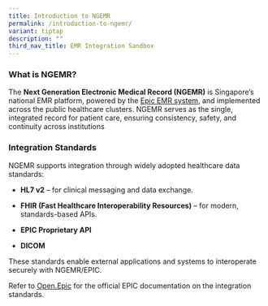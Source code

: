 ```yaml
---
title: Introduction to NGEMR
permalink: /introduction-to-ngemr/
variant: tiptap
description: ""
third_nav_title: EMR Integration Sandbox
---
```

<h3>What is NGEMR?</h3>
<p>The <strong>Next Generation Electronic Medical Record (NGEMR)</strong> is
Singapore’s national EMR platform, powered by the <a href="https://www.epic.com/" rel="noopener nofollow" target="_blank">Epic EMR system</a>, and implemented across
the public healthcare clusters. NGEMR serves as the single, integrated
record for patient care, ensuring consistency, safety, and continuity across
institutions</p>
<h3>Integration Standards</h3>
<p>NGEMR supports integration through widely adopted healthcare data standards:</p>
<ul data-tight="true" class="tight">
<li>
<p><strong>HL7 v2</strong> – for clinical messaging and data exchange.</p>
</li>
<li>
<p><strong>FHIR (Fast Healthcare Interoperability Resources)</strong> – for
modern, standards-based APIs.</p>
</li>
<li>
<p><strong>EPIC Proprietary API</strong>
</p>
</li>
<li>
<p><strong>DICOM</strong>
</p>
</li>
</ul>
<p>These standards enable external applications and systems to interoperate
securely with NGEMR/EPIC.</p>
<p>Refer to <a href="https://open.epic.com/" class="fui-Link ___1q1shib f2hkw1w f3rmtva f1ewtqcl fyind8e f1k6fduh f1w7gpdv fk6fouc fjoy568 figsok6 f1s184ao f1mk8lai fnbmjn9 f1o700av f13mvf36 f1cmlufx f9n3di6 f1ids18y f1tx3yz7 f1deo86v f1eh06m1 f1iescvh fhgqx19 f1olyrje f1p93eir f1nev41a f1h8hb77 f1lqvz6u f10aw75t fsle3fq f17ae5zn" rel="noreferrer noopener" target="_blank"><u>Open.Epic</u></a> for the official EPIC
documentation on the integration standards.</p>
<p></p>